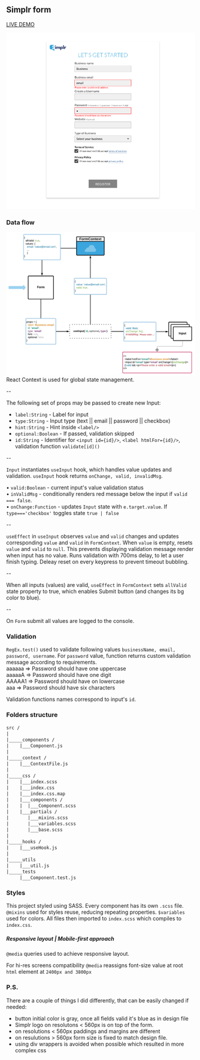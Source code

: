 ## Simplr form

<a href='https://form-ehhlo2y3h.now.sh'>LIVE DEMO</a>

<img src='./readme/screen.png'/>

### Data flow
<img src='./readme/data_flow.jpeg'/>
React Context is used for global state management.

--

The following set of props may be passed to create new Input: 

- `label:String` - Label for input<br/>
- `type:String` - Input type (text || email || password || checkbox)<br/>
- `hint:String` - Hint inside `<label/>`<br/>
- `optional:Boolean` - If passed, validation skipped<br/>
- `id:String` - Identifier for `<input id={id}/>`, `<label htmlFor={id}/>`, validation function `validate[id]()`

--

`Input` instantiates `useInput` hook, which handles value updates and validation. `useInput` hook returns `onChange, valid, invalidMsg`. 

• `valid:Boolean` - current input's value validation status<br/>
• `inValidMsg` - conditionally renders red message below the input if `valid === false`.<br/>
• `onChange:Function` - updates `Input` state with `e.target.value`. If `type==='checkbox'` toggles state `true | false`

--

`useEffect` in `useInput` observes `value` and `valid` changes and updates corresponding `value` and `valid` in `FormContext`. When `value` is empty, resets `value` and `valid` to `null`. This prevents displaying validation message render when input has no value. Runs validation with 700ms delay, to let a user finish typing. Deleay reset on every keypress to prevent timeout bubbling.

--

When all inputs (values) are valid, `useEffect` in `FormContext` sets `allValid` state property to true, which enables Submit button (and changes its bg color to blue).

--

On `Form` submit all values are logged to the console.

### Validation
`RegEx.test()` used to validate following values `businessName, email, password, username`.
For `password` value, function returns custom validation message according to requirements.<br/>
aaaaaa => Password should have one uppercase<br/>
aaaaaA => Password should have one digit<br/>
AAAAA1 => Password should have on lowercase<br/>
aaa => Password should have six characters<br/>

Validation functions names correspond to input's `id`.

### Folders structure
```
src /
|
|_____components /
|    |___Component.js
|
|_____context /
|    |___ContextFile.js
|
|_____css /
|    |___index.scss
|    |___index.css
|    |___index.css.map
|    |___components /
|    |  |___Component.scss
|    |___partials / 
|       |___mixins.scss
|       |___variables.scss
|       |___base.scss
|
|_____hooks /
|    |___useHook.js
|
|_____utils
|    |___util.js
|_____tests
     |___Component.test.js
```

### Styles

This project styled using SASS. 
Every component has its own `.scss` file. 
`@mixins` used for styles reuse, reducing repeating properties. 
`$variables` used for colors.
All files then imported to `index.scss` which compiles to `index.css`. 

##### Responsive layout | Mobile-first approach

`@media` queries used to achieve responsive layout. 

For hi-res screens compatibility `@media` reassigns font-size value at root `html` element at `2400px and 3800px`


### P.S.
There are a couple of things I did differently, that can be easily changed if needed:
- button initial color is gray, once all fields valid it's blue as in design file
- Simplr logo on resolutons < 560px is on top of the form.
- on resolutions < 560px paddings and margins are different
- on resulutions > 560px form size is fixed to match design file.
- using div wrappers is avoided when possible which resulted in more complex css
